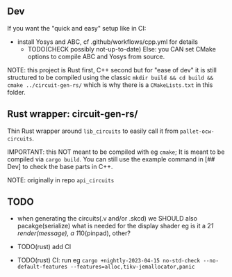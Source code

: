 ## Dev

If you want the "quick and easy" setup like in CI:

- install Yosys and ABC, cf .github/workflows/cpp.yml for details
  - TODO(CHECK possibly not-up-to-date) Else: you CAN set CMake options to compile ABC and Yosys from source.

NOTE: this project is Rust first, C++ second but for "ease of dev" it is still structured to
be compiled using the classic `mkdir build && cd build && cmake ../circuit-gen-rs/` which is why there is a `CMakeLists.txt` in this folder.

## Rust wrapper: circuit-gen-rs/

Thin Rust wrapper around `lib_circuits` to easily call it from `pallet-ocw-circuits`.

IMPORTANT: this NOT meant to be compiled with eg `cmake`; It is meant to be compiled via `cargo build`.
You can still use the example command in [## Dev] to check the base parts in C++.

NOTE: originally in repo `api_circuits`

## TODO

- when generating the circuits(.v and/or .skcd) we SHOULD also pacakge(serialize) what is needed for the display shader
eg is it a 2*1 render(message), a 1*10(pinpad), other?

- TODO(rust) add CI
- TODO(rust) CI: run eg `cargo +nightly-2023-04-15 no-std-check --no-default-features --features=alloc,tikv-jemallocator,panic`